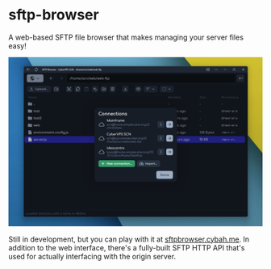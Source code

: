 
# sftp-browser
A web-based SFTP file browser that makes managing your server files easy!

![Screenshot](/screenshot.png)

Still in development, but you can play with it at [sftpbrowser.cybah.me](https://sftpbrowser.cybah.me). In addition to the web interface, there's a fully-built SFTP HTTP API that's used for actually interfacing with the origin server.

